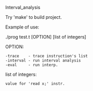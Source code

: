 Interval_analysis

Try 'make' to build project. 

Example of use:

./prog test.t [OPTION] [list of integers]

OPTION:

	-trace	  - trace instruction's list
	-interval - run interval analysis
	-eval 	  - run interp.
	
list of integers:

	value for 'read x;' instr.
	
	
